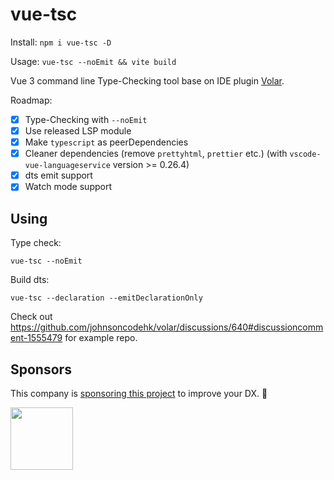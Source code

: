 # vue-tsc

Install: `npm i vue-tsc -D`

Usage: `vue-tsc --noEmit && vite build`

Vue 3 command line Type-Checking tool base on IDE plugin [Volar](https://github.com/johnsoncodehk/volar).

Roadmap:

- [x] Type-Checking with `--noEmit`
- [x] Use released LSP module
- [x] Make `typescript` as peerDependencies
- [x] Cleaner dependencies (remove `prettyhtml`, `prettier` etc.) (with `vscode-vue-languageservice` version >= 0.26.4)
- [x] dts emit support
- [x] Watch mode support

## Using

Type check:

`vue-tsc --noEmit`

Build dts:

`vue-tsc --declaration --emitDeclarationOnly`

Check out https://github.com/johnsoncodehk/volar/discussions/640#discussioncomment-1555479 for example repo.

## Sponsors

This company is [sponsoring this project](https://github.com/sponsors/johnsoncodehk) to improve your DX. 💪

<a href="https://github.com/Leniolabs">
  <img itemprop="image" src="https://github.com/Leniolabs.png" width="100" height="100">
</a>
